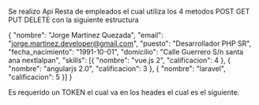 Se realizo Api Resta de empleados el cual utiliza los 4 metodos 
POST
GET
PUT 
DELETE
con la siguiente estructura 

{
    "nombre": "Jorge Martinez Quezada",
    "email": "jorge.martinez.developer@gmail.com",
    "puesto": "Desarrollador PHP SR",
    "fecha_nacimiento": "1991-10-01",
    "domicilio": "Calle Guerrero S/n santa ana nextlalpan",
    "skills": [{
		"nombre": "vue.js 2",
		"calificacion": 4
	},
	{
		"nombre": "angularjs 2.0",
		"calificacion": 3
	},
	{
		"nombre": "laravel",
		"calificacion": 5
	}]
}

Es requerido un TOKEN el cual va en los heades el cual es el siguiente.
